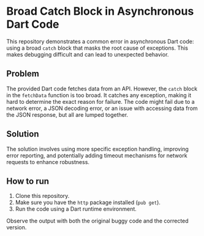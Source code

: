 # Broad Catch Block in Asynchronous Dart Code

This repository demonstrates a common error in asynchronous Dart code: using a broad `catch` block that masks the root cause of exceptions. This makes debugging difficult and can lead to unexpected behavior.

## Problem

The provided Dart code fetches data from an API. However, the `catch` block in the `fetchData` function is too broad.  It catches any exception, making it hard to determine the exact reason for failure.  The code might fail due to a network error, a JSON decoding error, or an issue with accessing data from the JSON response, but all are lumped together.

## Solution

The solution involves using more specific exception handling, improving error reporting, and potentially adding timeout mechanisms for network requests to enhance robustness.

## How to run

1. Clone this repository.
2. Make sure you have the `http` package installed (`pub get`).
3. Run the code using a Dart runtime environment.

Observe the output with both the original buggy code and the corrected version.
